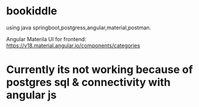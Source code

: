 # bookiddle
using java springboot,postgress,angular,material,postman.

Angular Materila UI for frontend: https://v18.material.angular.io/components/categories

# Currently its not working because of postgres sql & connectivity with angular js

